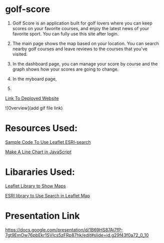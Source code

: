 # golf-score


1. Golf Score is an application built for golf lovers where you can keep scores on your favorite courses, and enjoy the latest news of your favorite sport. You can fully use this site after login.

2. The main page shows the map based on your location. You can search nearby golf courses and leave reviews to the courses that you've visited.

3. In the dashboard page, you can manage your score by course and the graph shows how your scores are going to change.


4. In the myboard page, 


5. 


[Link To Deployed Website]()

![Overview](add gif file link)





# Resources Used:


[Sample Code To Use Leaflet ESRI-search](http://esri.github.io/esri-leaflet/examples/geocoding-control.html)


[Make A Line Chart in JavaScript](https://canvasjs.com/html5-javascript-line-chart/)



# Libararies Used:

[Leaflet Library to Show Maps](https://leafletjs.com/)

[ESRI library to Use Search in Leaflet Map](https://developers.arcgis.com/dashboard/)


# Presentation Link

https://docs.google.com/presentation/d/1B69HS87Ai7fP-7gt9EmOw76pbEkr1SVIcs5zFRp87hk/edit#slide=id.g29f43f0a72_0_10




